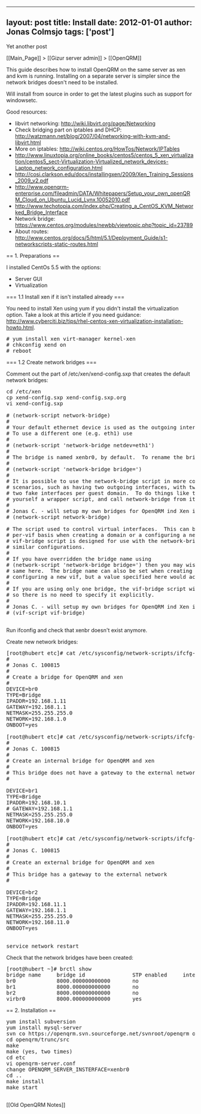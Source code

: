 
---
layout: post
title: Install
date: 2012-01-01
author: Jonas Colmsjo
tags: ['post']
---

Yet another post





[[Main_Page]] > [[Gizur server admin]] > [[OpenQRM]]


This guide describes how to install OpenQRM on the same server as xen and kvm is running. Installing on a separate server is simpler since the network bridges doesn't need to be installed.

Will install from source in order to get the latest plugins such as support for windowsetc.

Good resources:
* libvirt networking: http://wiki.libvirt.org/page/Networking
* Check bridging part on iptables and DHCP: http://watzmann.net/blog/2007/04/networking-with-kvm-and-libvirt.html
* More on iptables: http://wiki.centos.org/HowTos/Network/IPTables
* http://www.linuxtopia.org/online_books/centos5/centos_5_xen_virtualization/centos5_sect-Virtualization-Virtualized_network_devices-Laptop_network_configuration.html
* http://cosi.clarkson.edu/docs/installingxen/2009/Xen_Training_Sessions_2009_v2.pdf
* http://www.openqrm-enterprise.com/fileadmin/DATA/Whitepapers/Setup_your_own_openQRM_Cloud_on_Ubuntu_Lucid_Lynx.10052010.pdf
* http://www.techotopia.com/index.php/Creating_a_CentOS_KVM_Networked_Bridge_Interface
* Network bridge: https://www.centos.org/modules/newbb/viewtopic.php?topic_id=23789
* About routes: http://www.centos.org/docs/5/html/5.1/Deployment_Guide/s1-networkscripts-static-routes.html



== 1. Preparations ==

I installed CentOs 5.5 with the options:
* Server GUI
* Virtualization


=== 1.1 Install xen if it isn't installed already ===

You need to install Xen using yum if you didn't install the virtualization option. Take a look at this article if you need guidance: http://www.cyberciti.biz/tips/rhel-centos-xen-virtualization-installation-howto.html.

<pre>
# yum install xen virt-manager kernel-xen
# chkconfig xend on
# reboot
</pre>

=== 1.2 Create network bridges ===

Comment out the part of /etc/xen/xend-config.sxp that creates the default network bridges:

<pre>
cd /etc/xen
cp xend-config.sxp xend-config.sxp.org
vi xend-config.sxp

# (network-script network-bridge)
#
# Your default ethernet device is used as the outgoing interface, by default.
# To use a different one (e.g. eth1) use
#
# (network-script 'network-bridge netdev=eth1')
#
# The bridge is named xenbr0, by default.  To rename the bridge, use
#
# (network-script 'network-bridge bridge=<name>')
#
# It is possible to use the network-bridge script in more complicated
# scenarios, such as having two outgoing interfaces, with two bridges, and
# two fake interfaces per guest domain.  To do things like this, write
# yourself a wrapper script, and call network-bridge from it, as appropriate.
#
# Jonas C. - will setup my own bridges for OpenQRM ind Xen instead
# (network-script network-bridge)

# The script used to control virtual interfaces.  This can be overridden on a
# per-vif basis when creating a domain or a configuring a new vif.  The
# vif-bridge script is designed for use with the network-bridge script, or
# similar configurations.
#
# If you have overridden the bridge name using
# (network-script 'network-bridge bridge=<name>') then you may wish to do the
# same here.  The bridge name can also be set when creating a domain or
# configuring a new vif, but a value specified here would act as a default.
#
# If you are using only one bridge, the vif-bridge script will discover that,
# so there is no need to specify it explicitly.
#
# Jonas C. - will setup my own bridges for OpenQRM ind Xen instead
# (vif-script vif-bridge)

</pre>

Run ifconfig and check that xenbr doesn't exist anymore.

Create new network bridges:

<pre>
[root@hubert etc]# cat /etc/sysconfig/network-scripts/ifcfg-br0
#
# Jonas C. 100815
#
# Create a bridge for OpenQRM and xen
#
DEVICE=br0
TYPE=Bridge
IPADDR=192.168.1.11
GATEWAY=192.168.1.1
NETMASK=255.255.255.0
NETWORK=192.168.1.0
ONBOOT=yes

[root@hubert etc]# cat /etc/sysconfig/network-scripts/ifcfg-br1
#
# Jonas C. 100815
#
# Create an internal bridge for OpenQRM and xen
#
# This bridge does not have a gateway to the external network
#

DEVICE=br1
TYPE=Bridge
IPADDR=192.168.10.1
# GATEWAY=192.168.1.1
NETMASK=255.255.255.0
NETWORK=192.168.10.0
ONBOOT=yes

[root@hubert etc]# cat /etc/sysconfig/network-scripts/ifcfg-br2
#
# Jonas C. 100815
#
# Create an external bridge for OpenQRM and xen
#
# This bridge has a gateway to the external network
#

DEVICE=br2
TYPE=Bridge
IPADDR=192.168.11.1
GATEWAY=192.168.1.1
NETMASK=255.255.255.0
NETWORK=192.168.11.0
ONBOOT=yes


service network restart
</pre>



Check that the network bridges have been created:

<pre>
[root@hubert ~]# brctl show
bridge name     bridge id               STP enabled     interfaces
br0             8000.000000000000       no
br1             8000.000000000000       no
br2             8000.000000000000       no
virbr0          8000.000000000000       yes
</pre>

== 2. Installation ==

<pre>
yum install subversion
yum install mysql-server
svn co https://openqrm.svn.sourceforge.net/svnroot/openqrm openqrm
cd openqrm/trunc/src
make
make (yes, two times)
cd etc
vi openqrm-server.conf
change OPENQRM_SERVER_INSTERFACE=xenbr0
cd ..
make install
make start

</pre>


[[Old OpenQRM Notes]]
